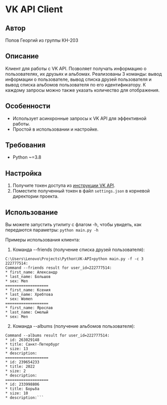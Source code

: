 VK API Client
=============
Автор
-------------
Попов Георгий из группы КН-203

Описание
-----------
Kлиент для работы с VK API. Позволяет получать информацию о пользователях, их друзьях и альбомах. Реализованы 3 команды: вывод информации о пользователе, вывод списка друзей пользователя и вывод списка альбомов пользователя по его идентификатору. К каждому запросы можно также указать количество для отображения.

Особенности
-----------

*   Использует асинхронные запросы к VK API для эффективной работы.
*   Простой в использовании и настройке.

Требования
----------

*   Python ~=3.8

Настройка
---------

1.  Получите токен доступа из [инструкции VK API](https://dev.vk.com/api/access-token/getting-started).
2.  Поместите полученный токен в файл `settings.json` в корневой директории проекта.

Использование
-------------
Вы можете запустить утилиту с флагом -h, чтобы увидеть, как передаются параметры:
`python main.py -h`

Примеры использования клиента:

1. Команда --friends (получение списка друзей пользователя):
```
C:\Users\Lenovo\Projects\Python\VK-API>python main.py -f -c 3 222777514:
Command --friends result for user_id=222777514:
* first_name: Александр
* last_name: Большов
* sex: Men
===================
* first_name: Ксения
* last_name: Хребтова
* sex: Women
===================
* first_name: Ярослав
* last_name: Смелый
* sex: Men
```
2. Команда --albums (получение альбомов пользователя):
```C:\Users\Lenovo\Projects\Python\VK-API>python main.py -a -c 3 222777514:
Command --albums result for user_id=222777514:
* id: 263029148
* title: Санкт-Петербург
* size: 13
* description:
===================
* id: 239654233
* title: 2022
* size: 2
* description:
===================
* id: 233998806
* title: Борьба
* size: 10
* description:```
